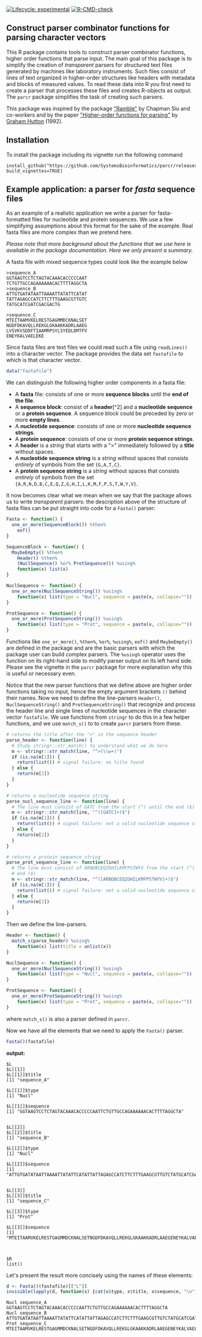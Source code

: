 <!-- badges: start -->
[![Lifecycle: experimental](https://img.shields.io/badge/lifecycle-experimental-orange.svg)](https://lifecycle.r-lib.org/articles/stages.html#experimental)
[![R-CMD-check](https://github.com/SystemsBioinformatics/parcr/actions/workflows/R-CMD-check.yaml/badge.svg)](https://github.com/SystemsBioinformatics/parcr/actions/workflows/R-CMD-check.yaml)
<!-- badges: end -->

## Construct parser combinator functions for parsing character vectors

This R package contains tools to construct parser combinator functions, higher 
order functions that parse input. The main goal of this package is to simplify
the creation of *transparent* parsers for structured text files generated by 
machines like laboratory instruments. Such files consist of lines of text 
organized in higher-order structures like headers with metadata and blocks of 
measured values. To read these data into R you first need to create a parser
that processes these files and creates R-objects as output. The `parcr` package
simplifies the task of creating such parsers.

This package was inspired by the package 
["Ramble"](https://github.com/chappers/Ramble) by Chapman Siu and co-workers 
and by the paper
["Higher-order functions for parsing"](https://doi.org/10.1017/S0956796800000411) 
by [Graham Hutton](https://orcid.org/0000-0001-9584-5150) (1992).

## Installation

To install the package including its vignette run the following command

```
install_github("https://github.com/SystemsBioinformatics/parcr/releases/latest", build_vignettes=TRUE)
```

## Example application: a parser for *fasta* sequence files

As an example of a realistic application we write a parser for 
fasta-formatted files for nucleotide and protein sequences. We use a few 
simplifying assumptions about this format for the sake of the example. Real 
fasta files are more complex than we pretend here.

*Please note that more background about the functions that we use here is 
available in the package documentation. Here we only present a summary.*

A fasta file with mixed sequence types could look like the example below

```
>sequence_A
GGTAAGTCCTCTAGTACAAACACCCCCAAT
TCTGTTGCCAGAAAAAACACTTTTAGGCTA
>sequence_B
ATTGTGATATAATTAAAATTATATTCATAT
TATTAGAGCCATCTTCTTTGAAGCGTTGTC
TATGCATCGATCGACGACTG

>sequence_C
MTEITAAMVKELRESTGAGMMDCKNALSET
NGDFDKAVQLLREKGLGKAAKKADRLAAEG
LVSVKVSDDFTIAAMRPSYLSYEDLDMTFV
ENEYKALVAELEKE
```

Since fasta files are text files we could read such a file using `readLines()`
into a character vector. The package provides the data set `fastafile` to
which is that character vector.

```r
data("fastafile")
```

We can distinguish the following higher order components in a fasta file:
 
- A **fasta** file: consists of one or more **sequence blocks** until the 
  **end of the file**.
- A **sequence block**: consist of a **header**[^2] and a 
  **nucleotide sequence** or a **protein sequence**. A sequence block could be
  preceded by zero or more **empty lines**.
- A **nucleotide sequence**: consists of one or more 
  **nucleotide sequence strings**.
- A **protein sequence**: consists of one or more 
  **protein sequence strings**.
- A **header** is a *string* that starts with a ">" immediately followed by
  a **title** without spaces.
- A **nucleotide sequence string** is a *string* without spaces that consists
  *entirely* of symbols from the set `{G,A,T,C}`.
- A **protein sequence string** is a *string* without spaces that consists
  *entirely* of symbols from the set `{A,R,N,D,B,C,E,Q,Z,G,H,I,L,K,M,F,P,S,T,W,Y,V}`.

It now becomes clear what we mean when we say that the package allows us
to write *transparent* parsers: the description above of the structure of fasta
files can be put straight into code for a `Fasta()` parser:

```r
Fasta <- function() {
  one_or_more(SequenceBlock()) %then%
    eof()
}

SequenceBlock <- function() {
  MaybeEmpty() %then% 
    Header() %then% 
    (NuclSequence() %or% ProtSequence()) %using%
    function(x) list(x)
}

NuclSequence <- function() {
  one_or_more(NuclSequenceString()) %using% 
    function(x) list(type = "Nucl", sequence = paste(x, collapse=""))
}

ProtSequence <- function() {
  one_or_more(ProtSequenceString()) %using% 
    function(x) list(type = "Prot", sequence = paste(x, collapse=""))
}
```

Functions like `one_or_more()`, `%then%`, `%or%`, `%using%`, `eof()` and
`MaybeEmpty()` are defined in the package and are the basic parsers with
which the package user can build complex parsers. The `%using%` operator uses
the function on its right-hand side to modify parser output on its left hand 
side. Please see the vignette in the `parcr` package for more explanation why
this is useful or necessary even.

Notice that the new parser functions that we define above are higher order 
functions taking no input, hence the empty argument brackets `()` behind their
names. Now we need to define the line-parsers `Header()`, `NuclSequenceString()`
and `ProtSequenceString()` that recognize and process the header line and 
single lines of nucleotide sequences in the character vector `fastafile`. We 
use functions from `stringr` to do this in a few helper functions, and we use
`match_s()` to to create `parcr` parsers from these.

```r
# returns the title after the ">" in the sequence header
parse_header <- function(line) {
  # Study stringr::str_match() to understand what we do here
  m <- stringr::str_match(line, "^>(\\w+)")
  if (is.na(m[1])) {
    return(list()) # signal failure: no title found
  } else {
    return(m[2])
  }
}

# returns a nucleotide sequence string
parse_nucl_sequence_line <- function(line) {
  # The line must consist of GATC from the start (^) until the end ($)
  m <- stringr::str_match(line, "^([GATC]+)$")
  if (is.na(m[1])) {
    return(list()) # signal failure: not a valid nucleotide sequence string
  } else {
    return(m[2])
  }
}

# returns a protein sequence string
parse_prot_sequence_line <- function(line) {
  # The line must consist of ARNDBCEQZGHILKMFPSTWYV from the start (^) until the
  # end ($)
  m <- stringr::str_match(line, "^([ARNDBCEQZGHILKMFPSTWYV]+)$")
  if (is.na(m[1])) {
    return(list()) # signal failure: not a valid nucleotide sequence string
  } else {
    return(m[2])
  }
}
```

Then we define the line-parsers.

```r
Header <- function() {
  match_s(parse_header) %using% 
    function(x) list(title = unlist(x))
}

NuclSequence <- function() {
  one_or_more(NuclSequenceString()) %using% 
    function(x) list(type = "Nucl", sequence = paste(x, collapse=""))
}

ProtSequence <- function() {
  one_or_more(ProtSequenceString()) %using% 
    function(x) list(type = "Prot", sequence = paste(x, collapse=""))
}
```
where `match_s()` is also a parser defined in `parcr`.

Now we have all the elements that we need to apply the `Fasta()` parser.

```r
Fasta()(fastafile)
```

**output:**

```
$L
$L[[1]]
$L[[1]]$title
[1] "sequence_A"

$L[[1]]$type
[1] "Nucl"

$L[[1]]$sequence
[1] "GGTAAGTCCTCTAGTACAAACACCCCCAATTCTGTTGCCAGAAAAAACACTTTTAGGCTA"


$L[[2]]
$L[[2]]$title
[1] "sequence_B"

$L[[2]]$type
[1] "Nucl"

$L[[2]]$sequence
[1] "ATTGTGATATAATTAAAATTATATTCATATTATTAGAGCCATCTTCTTTGAAGCGTTGTCTATGCATCGATC"


$L[[3]]
$L[[3]]$title
[1] "sequence_C"

$L[[3]]$type
[1] "Prot"

$L[[3]]$sequence
[1] "MTEITAAMVKELRESTGAGMMDCKNALSETNGDFDKAVQLLREKGLGKAAKKADRLAAEGENEYKALVAELEKE"



$R
list()
```

Let's present the result more concisely using the names of these elements:

```r
d <- Fasta()(fastafile)[["L"]]
invisible(lapply(d, function(x) {cat(x$type, x$title, x$sequence, "\n")}))
```

```
Nucl sequence_A GGTAAGTCCTCTAGTACAAACACCCCCAATTCTGTTGCCAGAAAAAACACTTTTAGGCTA 
Nucl sequence_B ATTGTGATATAATTAAAATTATATTCATATTATTAGAGCCATCTTCTTTGAAGCGTTGTCTATGCATCGATC 
Prot sequence_C MTEITAAMVKELRESTGAGMMDCKNALSETNGDFDKAVQLLREKGLGKAAKKADRLAAEGENEYKALVAELEKE 
```
